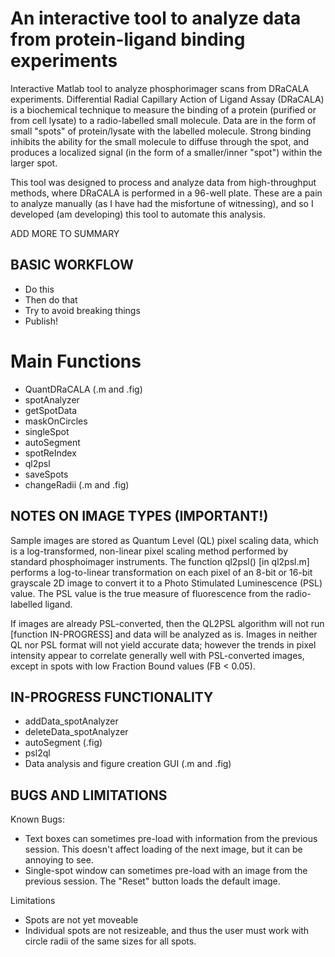 # An interactive tool to analyze data from protein-ligand binding experiments 
Interactive Matlab tool to analyze phosphorimager scans from DRaCALA experiments. Differential Radial Capillary Action of Ligand Assay (DRaCALA) is a biochemical technique to measure the binding of a protein (purified or from cell lysate) to a radio-labelled small molecule. Data are in the form of small "spots" of protein/lysate with the labelled molecule. Strong binding inhibits the ability for the small molecule to diffuse through the spot, and produces a localized signal (in the form of a smaller/inner "spot") within the larger spot.

This tool was designed to process and analyze data from high-throughput methods, where DRaCALA is performed in a 96-well plate. These are a pain to analyze manually (as I have had the misfortune of witnessing), and so I developed (am developing) this tool to automate this analysis. 

ADD MORE TO SUMMARY

## BASIC WORKFLOW
- Do this
- Then do that
- Try to avoid breaking things
- Publish! 

# Main Functions
- QuantDRaCALA (.m and .fig)
- spotAnalyzer 
- getSpotData
- maskOnCircles
- singleSpot
- autoSegment
- spotReIndex
- ql2psl
- saveSpots
- changeRadii (.m and .fig)
 

## NOTES ON IMAGE TYPES (IMPORTANT!)
Sample images are stored as Quantum Level (QL) pixel scaling data, which is a log-transformed, non-linear pixel scaling method performed by standard phosphoimager instruments. The function ql2psl() [in ql2psl.m] performs a log-to-linear transformation on each pixel of an 8-bit or 16-bit grayscale 2D image to convert it to a Photo Stimulated Luminescence (PSL) value. The PSL value is the true measure of fluorescence from the radio-labelled ligand.

If images are already PSL-converted, then the QL2PSL algorithm will not run [function IN-PROGRESS] and data will be analyzed as is. Images in neither QL nor PSL format will not yield accurate data; however the trends in pixel intensity appear to correlate generally well with PSL-converted images, except in spots with low Fraction Bound values (FB < 0.05).


## IN-PROGRESS FUNCTIONALITY
- addData_spotAnalyzer
- deleteData_spotAnalyzer
- autoSegment (.fig)
- psl2ql
- Data analysis and figure creation GUI (.m and .fig)

## BUGS AND LIMITATIONS 
Known Bugs:
- Text boxes can sometimes pre-load with information from the previous session. This doesn't affect loading of the next image, but it can be annoying to see.
- Single-spot window can sometimes pre-load with an image from the previous session. The "Reset" button loads the default image. 

Limitations
- Spots are not yet moveable
- Individual spots are not resizeable, and thus the user must work with circle radii of the same sizes for all spots. 
